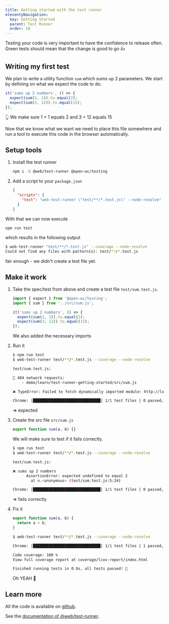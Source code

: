 ```yaml
---
title: Getting started with the test runner
eleventyNavigation:
  key: Getting Started
  parent: Test Runner
  order: 10
---
```


Testing your code is very important to have the confidence to release often.
Green tests should mean that the change is good to go 👍

## Writing my first test

We plan to write a utility function `sum` which sums up 2 parameters.
We start by defining on what we expect the code to do.

```js
it('sums up 2 numbers', () => {
  expect(sum(1, 1)).to.equal(2);
  expect(sum(3, 12)).to.equal(15);
});
```

👆 We make sure 1 + 1 equals 2 and 3 + 12 equals 15

Now that we know what we want we need to place this file somewhere and run a tool to execute this code in the browser automatically.

## Setup tools

1. Install the test runner

   ```bash
   npm i -D @web/test-runner @open-wc/testing
   ```

2. Add a script to your `package.json`
   ```json
   {
     "scripts": {
       "test": "web-test-runner \"test/**/*.test.js\" --node-resolve"
     }
   }
   ```

With that we can now execute

```bash
npm run test
```

which results in the following output

```bash
$ web-test-runner "test/**/*.test.js" --coverage --node-resolve
Could not find any files with pattern(s): test/**/*.test.js
```

fair enough - we didn't create a test file yet.

## Make it work

1. Take the spec/test from above and create a test file `test/sum.test.js`.

   ```js
   import { expect } from '@open-wc/testing';
   import { sum } from '../src/sum.js';

   it('sums up 2 numbers', () => {
     expect(sum(1, 1)).to.equal(2);
     expect(sum(3, 12)).to.equal(15);
   });
   ```

   We also added the necessary imports

2. Run it

   ```bash
   $ npm run test
   $ web-test-runner test/**/*.test.js --coverage --node-resolve

   test/sum.test.js:

   🚧 404 network requests:
       - demo/learn/test-runner-getting-started/src/sum.js

   ❌ TypeError: Failed to fetch dynamically imported module: http://localhost:9685/demo/learn/test-runner-getting-started/test/sum.test.js

   Chrome: |██████████████████████████████| 1/1 test files | 0 passed, 0 failed
   ```

   => expected

3. Create the src file `src/sum.js`

   ```js
   export function sum(a, b) {}
   ```

   We will make sure to test if it fails correctly.

   ```bash
   $ npm run test
   $ web-test-runner test/**/*.test.js --coverage --node-resolve

   test/sum.test.js:

   ❌ sums up 2 numbers
         AssertionError: expected undefined to equal 2
           at n.<anonymous> (test/sum.test.js:5:24)

   Chrome: |██████████████████████████████| 1/1 test files | 0 passed, 1 failed
   ```

   => fails correctly

4. Fix it

   ```js
   export function sum(a, b) {
     return a + b;
   }
   ```

   ```bash
   $ web-test-runner test/**/*.test.js --coverage --node-resolve

   Chrome: |██████████████████████████████| 1/1 test files | 1 passed, 0 failed

   Code coverage: 100 %
   View full coverage report at coverage/lcov-report/index.html

   Finished running tests in 0.9s, all tests passed! 🎉
   ```

   Oh YEAH 💪

## Learn more

All the code is available on [github](https://github.com/modernweb-dev/example-projects/tree/master/learn/test-runner-getting-started).

See the [documentation of @web/test-runner](../../docs/test-runner/overview.md).
